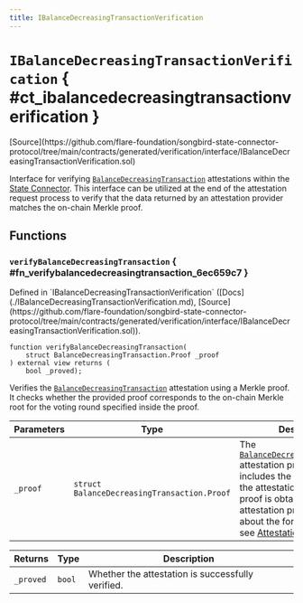 ```yaml
---
title: IBalanceDecreasingTransactionVerification
---
```


<!-- This is an autogenerated file. Do not edit! -->

# `IBalanceDecreasingTransactionVerification` { #ct_ibalancedecreasingtransactionverification }

<div class="api-node-source" markdown>
[Source](https://github.com/flare-foundation/songbird-state-connector-protocol/tree/main/contracts/generated/verification/interface/IBalanceDecreasingTransactionVerification.sol)
</div>

<div class="api-node-internal" markdown>

Interface for verifying [`BalanceDecreasingTransaction`](../attestation-types/BalanceDecreasingTransaction.md) attestations within the [State Connector](https://docs.flare.network/tech/state-connector/).
This interface can be utilized at the end of the attestation request process to verify that the data
returned by an attestation provider matches the on-chain Merkle proof.

</div>

<div class="api-node-type" markdown>

## Functions

<div class="api-node" markdown>

### `verifyBalanceDecreasingTransaction` { #fn_verifybalancedecreasingtransaction_6ec659c7 }

<div class="api-node-source" markdown>
Defined in `IBalanceDecreasingTransactionVerification` ([Docs](./IBalanceDecreasingTransactionVerification.md), [Source](https://github.com/flare-foundation/songbird-state-connector-protocol/tree/main/contracts/generated/verification/interface/IBalanceDecreasingTransactionVerification.sol)).
</div>

<div class="api-node-internal" markdown>

```solidity
function verifyBalanceDecreasingTransaction(
    struct BalanceDecreasingTransaction.Proof _proof
) external view returns (
    bool _proved);
```

Verifies the [`BalanceDecreasingTransaction`](../attestation-types/BalanceDecreasingTransaction.md) attestation using a Merkle proof.
It checks whether the provided proof corresponds to the on-chain Merkle root for the voting round specified inside the proof.

| Parameters | Type | Description |
| ---------- | ---- | ----------- |
| `_proof` | `struct BalanceDecreasingTransaction.Proof` | The [`BalanceDecreasingTransaction`](../attestation-types/BalanceDecreasingTransaction.md) attestation proof, which includes the Merkle proof and the attestation data.               This proof is obtained directly from attestation providers.               To learn about the format of this data, see [Attestation types](https://github.com/flare-foundation/songbird-state-connector-protocol/blob/main/specs/attestations/attestation-type-definition.md). |

| Returns | Type | Description |
| ------- | ---- | ----------- |
| `_proved` | `bool` | Whether the attestation is successfully verified. |
</div>
</div>

</div>

